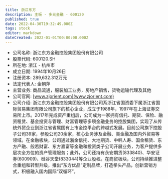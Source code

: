 ```yaml
---
title: 浙江东方
description: 主板 - 多元金融 - 600120
published: true
date: 2022-04-30T19:32:49.000Z
tags: stock
editor: markdown
dateCreated: 2022-01-01T00:00:00.000Z
---
```


- 公司名称: 浙江东方金融控股集团股份有限公司
- 股票代码: 600120.SH
- 所在地: 浙江 - 杭州市
- 成立日期: 1994年10月26日
- 注册资本: 289,632.312万元
- 法定代表人: 金朝萍
- 主营业务: 商品流通，服装加工业务，房地产销售，货物运输代理及其他
- 公司官网: [www.zjorient.com](www.zjorient.com)
- 公司介绍: 浙江东方金融控股集团股份有限公司系浙江省国资委下属浙江省国际贸易集团有限公司旗下的核心企业，成立于1988年，1997年在上海证券交易所上市。2017年完成资产重组后，公司成为一家拥有信托、期货、保险、融资租赁、基金投资与管理、财富管理等多项金融业务的控股集团，实现了从传统外贸企业到浙江省省属国有上市金控平台的跨越式发展。目前公司旗下控股子公司39家，参股公司20余家，核心业务涉及金融、类金融及国内外贸易等领域。在金融板块，公司通过浙金信托、大地期货、中韩人寿、国金租赁、东方产融、般若财富、东方嘉富等金融和投资类子公司开展业务，为客户提供多层次全方位的资产管理服务；此外，公司还持有永安期货(833840)、华安证券(600909)、硅谷天堂(833044)等企业股权。在商贸板块，公司持续推进整合重组和转型升级，推出“东方优品”定制品牌，打造拳头产品，创新营销方式，积极融入国内国际“双循环”。


